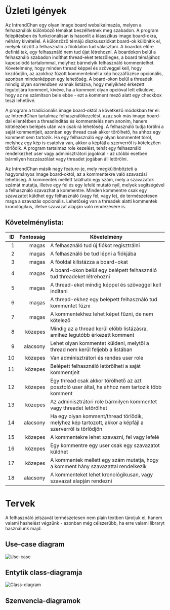 # Üzleti Igények

Az IntrendChan egy olyan image board webalkalmazás, melyen a felhasználók különböző témákat beszélhetnek meg szabadon. A program felépítésben és funkcionálisan is hasonlít a klasszikus image board-okra, néhány kivétellel. A különzöző témájú diszkussziókat board-ok különítik el, melyek között a felhasználó a főoldalon tud választani. A boardok előre definiáltak, egy felhasználó nem tud újat létrehozni. A boardokon belül a felhasználó szabadon indíthat thread-eket tetszőleges, a board témájához kapcsolódó tartalommal, melyhez bármelyik felhasználó kommentelhet. Követelmény, hogy minden thread képpel és szöveggel kell, hogy kezdődjön, az azokhoz fűzött kommenteknél a kép hozzáfűzése opcionális, azonban mindenképpen egy lehetőség. A board-okon belül a threadek mindig olyan sorrendben vannak listázva, hogy melyikhez érkezett legutoljára komment, kivéve, ha a komment olyan opcióval lett elküldve, hogy az ne számítson bele ebbe - ezt a komment mező alatt egy checkbox teszi lehetővé.

A program a tradícionális image board-októl a következő módokban tér el: az IntrendChan tartalmaz felhasználókezelést, azaz sok más image board-dal ellentétben a threadindítás és kommentelés nem anonim, hanem kötelezően belépés után van csak rá lehetőség. A felhasználó tudja törölni a saját kommentjeit, azonban egy thread csak akkor törölhető, ha ahhoz egy komment sem tartozik. Ha egy felhasználó egy olyan kommentet töröl, melyhez egy kép is csatolva van, akkor a képfájl a szerverről is kötelezően törlődik. A program tartalmaz role kezelést, tehát egy felhasználó rendelkezhet user vagy adminisztrátori jogokkal - az utóbbi esetben bármilyen hozzászólást vagy threadet jogában áll letörölni.

Az IntrendChan másik nagy feature-je, mely megkülönbözteti a hagyományos image board-októl, az a kommentekre való szavazási lehetőség. A kommentek mellett található egy szám, mely a szavazatok számát mutatja, illetve egy fel és egy lefelé mutató nyíl, melyek segítségével a felhasználó szavazhat a kommentre. Minden kommentre csak egy szavazatot küldhet egy felhasználó (vagy fel, vagy le), de természetesen maga a szavazás opcionális. Lehetőség van a threadek alatti kommentek kronológikus, illetve szavazat alapján való rendezésére is.

## Követelménylista:
| ID | Fontosság | Követelmény |
|-:|-:|-|
| 1 | magas | A felhasználó tud új fiókot regisztrálni |
| 2 | magas | A felhasználó be tud lépni a fiókjába |
| 3 | magas | A főoldal kilistázza a board-okat |
| 4 | magas | A board-okon belül egy belépett felhasználó tud threadeket létrehozni |
| 5 | magas | A thread-eket mindig képpel és szöveggel kell indítani |
| 6 | magas | A thread-ekhez egy belépett felhasználó tud kommentet fűzni |
| 7 | magas | A kommentekhez lehet képet fűzni, de nem kötelező |
| 8 | közepes | Mindig az a thread kerül előbb listázásra, amihez legutóbb érkezett komment |
| 9 | alacsony | Lehet olyan kommentet küldeni, melytől a thread nem kerül feljebb a listában |
| 10 | közepes | Van adminisztrátori és rendes user role |
| 11 | közepes | Belépett felhasználó letörölheti a saját kommentjeit |
| 12 | közepes | Egy thread csak akkor törölhető az azt posztoló user által, ha ahhoz nem tartozik több komment |
| 13 | közepes | Az adminisztrátori role bármilyen kommentet vagy threadet letörölhet |
| 14 | alacsony | Ha egy olyan komment/thread törlődik, melyhez kép tartozott, akkor a képfájl a szerverről is törlődjön |
| 15 | közepes | A kommentekre lehet szavazni, fel vagy lefelé |
| 16 | közepes | Egy kommentre egy user csak egy szavazatot küldhet |
| 17 | közepes | A kommentek mellett egy szám mutatja, hogy a komment hány szavazattal rendelkezik |
| 18 | alacsony | A kommenteket lehet kronológikusan, vagy szavazat alapján rendezni |


# Tervek

A felhasználó jelszavát természetesen nem plain textben tároljuk el, hanem valami hashelést végzünk - azonban még célszerűbb, ha erre valami libraryt használunk majd.

## Use-case diagram

![Use-case](./specifikacio/use-case.svg)

## Entytik class-diagramja

![Class-diagram](./specifikacio/class-diagram.svg)

## Szenvencia-diagramok